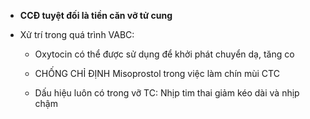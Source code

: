 - **CCĐ tuyệt đối là tiền căn vỡ tử cung**  
- Xử trí trong quá trình VABC:  
	- Oxytocin có thể được sử dụng để khởi phát chuyển dạ, tăng co  
	- CHỐNG CHỈ ĐỊNH Misoprostol trong việc làm chín mùi CTC  
	- Dấu hiệu luôn có trong vỡ TC: Nhịp tim thai giảm kéo dài và nhịp chậm